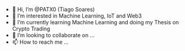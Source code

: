 - 👋 Hi, I’m @PATX0 (Tiago Soares)
- 👀 I’m interested in Machine Learning, IoT and Web3
- 🌱 I’m currently learning Machine Learning and doing my Thesis on Crypto Trading
- 💞️ I’m looking to collaborate on ... 
- 📫 How to reach me ...

<!---
PATX0/PATX0 is a ✨ special ✨ repository because its `README.md` (this file) appears on your GitHub profile.
You can click the Preview link to take a look at your changes.
--->
